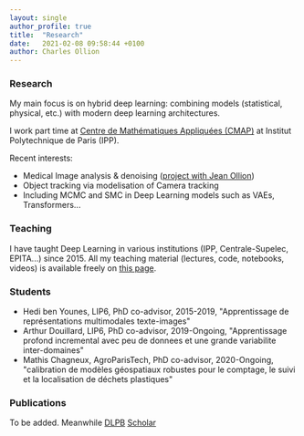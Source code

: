 ```yaml
---
layout: single
author_profile: true
title:  "Research"
date:   2021-02-08 09:58:44 +0100
author: Charles Ollion
---
```

### Research

My main focus is on hybrid deep learning: combining models (statistical, physical, etc.) with modern deep learning architectures.

I work part time at [Centre de Mathématiques Appliquées (CMAP)](https://portail.polytechnique.edu/cmap/fr/page-daccueil) at Institut Polytechnique de Paris (IPP).

Recent interests:

- Medical Image analysis & denoising ([project with Jean Ollion](https://www.sabilab.fr/))
- Object tracking via modelisation of Camera tracking
- Including MCMC and SMC in Deep Learning models such as VAEs, Transformers...


### Teaching

I have taught Deep Learning in various institutions (IPP, Centrale-Supelec, EPITA...) since 2015. All my teaching material (lectures, code, notebooks, videos) is available freely on [this page](https://m2dsupsdlclass.github.io/lectures-labs).


### Students

- Hedi ben Younes, LIP6, PhD co-advisor, 2015-2019, "Apprentissage de représentations multimodales texte-images"
- Arthur Douillard, LIP6, PhD co-advisor, 2019-Ongoing, "Apprentissage profond incremental avec peu de donnees et une grande variabilite inter-domaines"
- Mathis Chagneux, AgroParisTech, PhD co-advisor, 2020-Ongoing, "calibration de modèles géospatiaux robustes pour le comptage, le suivi et la localisation de déchets plastiques"


### Publications

To be added. Meanwhile [DLPB](https://dblp.org/pid/28/9882.html) [Scholar](https://scholar.google.fr/citations?user=nV_EpPkAAAAJ&hl=fr)
